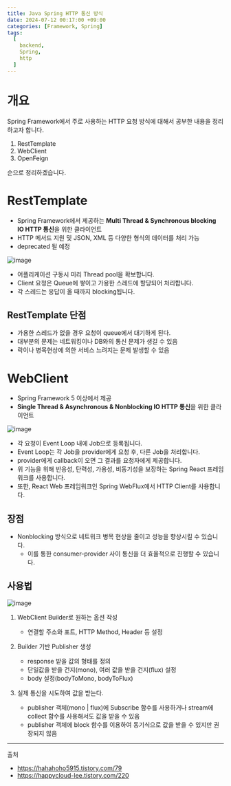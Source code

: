 ```yaml
---
title: Java Spring HTTP 통신 방식
date: 2024-07-12 00:17:00 +09:00
categories: [Framework, Spring]
tags:
  [
    backend,
    Spring,
    http
  ]
---
```


# 개요

Spring Framework에서 주로 사용하는 HTTP 요청 방식에 대해서 공부한 내용을 정리하고자 합니다.

1. RestTemplate
2. WebClient
3. OpenFeign

순으로 정리하겠습니다.

# RestTemplate

- Spring Framework에서 제공하는 **Multi Thread & Synchronous blocking IO HTTP 통신**을 위한 클라이언트
- HTTP  메서드 지원 및 JSON, XML 등 다양한 형식의 데이터를 처리 가능
- deprecated 될 예정
  
![image](https://github.com/user-attachments/assets/4df90c76-1e21-45cd-856e-35ffd5eeea09)
- 어플리케이션 구동시 미리 Thread pool을 확보합니다.
- Client 요청은 Queue에 쌓이고 가용한 스레드에 할당되어 처리합니다.
- 각 스레드는 응답이 올 때까지 blocking됩니다.


## RestTemplate 단점
- 가용한 스레드가 없을 경우 요청이 queue에서 대기하게 된다.
- 대부분의 문제는 네트워킹이나 DB와의 통신 문제가 생길 수 있음
- 락이나 병목현상에 의한 서비스 느려지는 문제 발생할 수 있음

# WebClient

- Spring Framework 5 이상에서 제공
- **Single Thread & Asynchronous & Nonblocking IO HTTP 통신**을 위한 클라이언트

![image](https://github.com/user-attachments/assets/da0bb7bf-6ad2-43ec-bf58-7c60c4d0edd0)

- 각 요청이 Event Loop 내에 Job으로 등록됩니다.
- Event Loop는 각 Job을 provider에게 요청 후, 다른 Job을 처리합니다.
- provider에게 callback이 오면 그 결과를 요청자에게 제공합니다.
- 위 기능을 위해 반응성, 탄력성, 가용성, 비동기성을 보장하는 Spring React 프레임워크를 사용합니다.
- 또한, React Web 프레임워크인 Spring WebFlux에서 HTTP Client를 사용합니다.

## 장점

- Nonblocking 방식으로 네트워크 병목 현상을 줄이고 성능을 향상시킬 수 있습니다.
  - 이를 통한 consumer-provider 사이 통신을 더 효율적으로 진행할 수 있습니다.

## 사용법

![image](https://github.com/user-attachments/assets/5b9cfa19-6266-4a74-8f2d-258c3d7ecd49)

1. WebClient Builder로 원하는 옵션 작성
   - 연결할 주소와 포트, HTTP Method, Header 등 설정

2. Builder 기반 Publisher 생성
   - response 받을 값의 형태를 정의
   - 단일값을 받을 건지(mono), 여러 값을 받을 건지(flux) 설정
   - body 설정(bodyToMono, bodyToFlux)
  
3. 실제 통신을 시도하여 값을 받는다.
   - publisher 객체(mono | flux)에 Subscribe 함수를 사용하거나 stream에 collect 함수를 사용해서도 값을 받을 수 있음
   - publisher 객체에 block 함수를 이용하여 동기식으로 값을 받을 수 있지만 권장되지 않음




---

출처

- https://hahahoho5915.tistory.com/79
- https://happycloud-lee.tistory.com/220